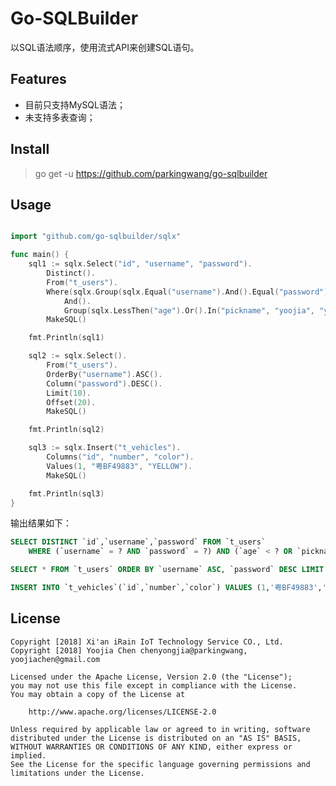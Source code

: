 # Go-SQLBuilder

以SQL语法顺序，使用流式API来创建SQL语句。

## Features

- 目前只支持MySQL语法；
- 未支持多表查询；

## Install

> go get -u https://github.com/parkingwang/go-sqlbuilder

## Usage

```go

import "github.com/go-sqlbuilder/sqlx"

func main() {
	sql1 := sqlx.Select("id", "username", "password").
        Distinct().
        From("t_users").
        Where(sqlx.Group(sqlx.Equal("username").And().Equal("password")).
            And().
            Group(sqlx.LessThen("age").Or().In("pickname", "yoojia", "yoojiachen"))).
        MakeSQL()

    fmt.Println(sql1)

    sql2 := sqlx.Select().
        From("t_users").
        OrderBy("username").ASC().
        Column("password").DESC().
        Limit(10).
        Offset(20).
        MakeSQL()

    fmt.Println(sql2)

    sql3 := sqlx.Insert("t_vehicles").
        Columns("id", "number", "color").
        Values(1, "粤BF49883", "YELLOW").
        MakeSQL()

    fmt.Println(sql3)
}
```

输出结果如下：

```sql
SELECT DISTINCT `id`,`username`,`password` FROM `t_users`
    WHERE (`username` = ? AND `password` = ?) AND (`age` < ? OR `pickname` IN ('yoojia','yoojiachen'));

SELECT * FROM `t_users` ORDER BY `username` ASC, `password` DESC LIMIT 10 OFFSET 20;

INSERT INTO `t_vehicles`(`id`,`number`,`color`) VALUES (1,'粤BF49883','YELLOW');
```

## License

    Copyright [2018] Xi'an iRain IoT Technology Service CO., Ltd.
    Copyright [2018] Yoojia Chen chenyongjia@parkingwang, yoojiachen@gmail.com

    Licensed under the Apache License, Version 2.0 (the "License");
    you may not use this file except in compliance with the License.
    You may obtain a copy of the License at

        http://www.apache.org/licenses/LICENSE-2.0

    Unless required by applicable law or agreed to in writing, software
    distributed under the License is distributed on an "AS IS" BASIS,
    WITHOUT WARRANTIES OR CONDITIONS OF ANY KIND, either express or implied.
    See the License for the specific language governing permissions and
    limitations under the License.